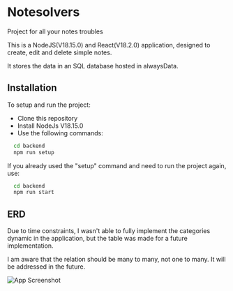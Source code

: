 # Notesolvers

Project for all your notes troubles

This is a NodeJS(V18.15.0) and React(V18.2.0) application, designed to create, edit and delete simple notes.

It stores the data in an SQL database hosted in alwaysData.
## Installation

To setup and run the project:
 - Clone this repository
 - Install NodeJs V18.15.0
 - Use the following commands:

```bash
  cd backend
  npm run setup
```
  If you already used the "setup" command and need to run the project again, use:

```bash
  cd backend
  npm run start
```

## ERD

Due to time constraints, I wasn't able to fully implement the categories dynamic in the application, but the table was made for a future implementation. 

I am aware that the relation should be many to many, not one to many. It will be addressed in the future.

![App Screenshot](https://i.imgur.com/mRnUAtl.jpg)

